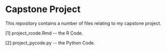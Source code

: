 # Capstone Project

This repository contains a number of files relating to my capstone project.

[1] project_rcode.Rmd -- the R Code.

[2] project_pycode.py -- the Python Code.